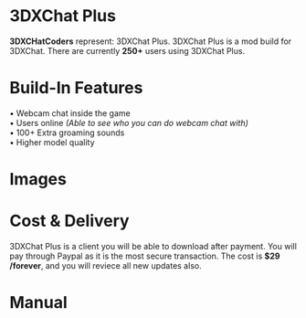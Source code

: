 # 3DXChat Plus
<b>3DXCHatCoders</b> represent: 3DXChat Plus.
3DXChat Plus is a mod build for 3DXChat. There are currently <b>250+</b> users using 3DXChat Plus.

# Build-In Features

&#8226; Webcam chat inside the game<br>
&#8226; Users online <i>(Able to see who you can do webcam chat with)</i><br>
&#8226; 100+ Extra groaming sounds<br>
&#8226; Higher model quality

# Images

# Cost & Delivery
3DXChat Plus is a client you will be able to download after payment.
You will pay through Paypal as it is the most secure transaction.
The cost is <b>$29 /forever</b>, and you will reviece all new updates also.

# Manual
